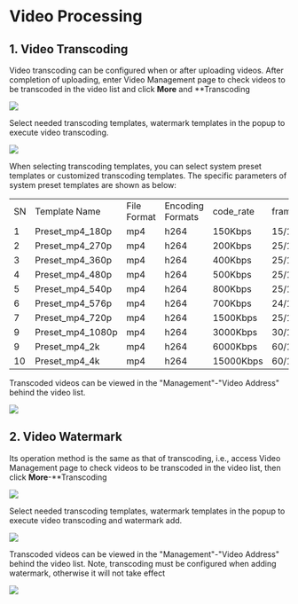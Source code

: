 # Video Processing

## 1. Video Transcoding
Video transcoding can be configured when or after uploading videos. After completion of uploading, enter Video Management page to check videos to be transcoded in the video list and click **More** and **Transcoding

![](https://github.com/jdcloudcom/cn/blob/6095a336fd4c1d5c1e448a37e933d569414fe918/image/Video-on-Demand/%E8%A7%86%E9%A2%91%E8%BD%AC%E7%A0%811.png)

Select needed transcoding templates, watermark templates in the popup to execute video transcoding.

![](https://github.com/jdcloudcom/cn/blob/6095a336fd4c1d5c1e448a37e933d569414fe918/image/Video-on-Demand/%E8%A7%86%E9%A2%91%E8%BD%AC%E7%A0%812.png)

When selecting transcoding templates, you can select system preset templates or customized transcoding templates. The specific parameters of system preset templates are shown as below:
<table>
<tr>
    <td>SN<br/>
    <td>Template Name</td>
    <td>File Format</td>	
    <td>Encoding Formats</td>
    <td>code_rate</td>
    <td>frame_rate</td>	
    <td>Width</td>	
    <td>High</td>	
</tr>
<tr>
    <td>1<br/>
    <td>Preset_mp4_180p</td>
    <td>mp4</td>	
    <td>h264</td>
    <td>150Kbps</td>
    <td>15/1</td>	
    <td>320</td>	
    <td>180</td>	
</tr>
<tr>
    <td>2<br/>
    <td>Preset_mp4_270p</td>
    <td>mp4</td>
    <td>h264</td>	
    <td>200Kbps</td>
    <td>25/1</td>
    <td>480</td>	
    <td>270</td>	   	
</tr>
<tr>
    <td>3<br/>
    <td>Preset_mp4_360p</td>
    <td>mp4</td>
    <td>h264</td>	
    <td>400Kbps</td>
    <td>25/1</td>
    <td>640</td>	
    <td>360</td>	   	
</tr>
<tr>
    <td>4<br/>
    <td>Preset_mp4_480p</td>
    <td>mp4</td>
    <td>h264</td>	
    <td>500Kbps</td>
    <td>25/1</td>
    <td>640</td>	
    <td>480</td>	   	
</tr>
<tr>
    <td>5<br/>
    <td>Preset_mp4_540p</td>
    <td>mp4</td>
    <td>h264</td>	
    <td>800Kbps</td>
    <td>25/1</td>
    <td>960</td>	
    <td>540</td>	   	
</tr>
<tr>
    <td>6<br/>
    <td>Preset_mp4_576p</td>
    <td>mp4</td>
    <td>h264</td>	
    <td>700Kbps</td>
    <td>24/1</td>
    <td>720</td>	
    <td>576</td>	   	
</tr>
<tr>
    <td>7<br/>
    <td>Preset_mp4_720p</td>
    <td>mp4</td>
    <td>h264</td>	
    <td>1500Kbps</td>
    <td>25/1</td>
    <td>1080</td>	
    <td>720</td>	   	
</tr>
<tr>
    <td>9<br/>
    <td>Preset_mp4_1080p</td>
    <td>mp4</td>
    <td>h264</td>	
    <td>3000Kbps</td>
    <td>30/1</td>
    <td>1920</td>	
    <td>1080</td>	   	
</tr>
<tr>
    <td>9<br/>
    <td>Preset_mp4_2k</td>
    <td>mp4</td>
    <td>h264</td>	
    <td>6000Kbps</td>
    <td>60/1</td>
    <td>2560</td>	
    <td>1440</td>	   	
</tr>  
<tr>
    <td>10<br/>
    <td>Preset_mp4_4k</td>
    <td>mp4</td>
    <td>h264</td>	
    <td>15000Kbps</td>
    <td>60/1</td>
    <td>3840</td>	
    <td>2160</td>	   	
</tr>
</table>

Transcoded videos can be viewed in the "Management"-"Video Address" behind the video list.

![](https://github.com/jdcloudcom/cn/blob/6095a336fd4c1d5c1e448a37e933d569414fe918/image/Video-on-Demand/%E8%A7%86%E9%A2%91%E8%BD%AC%E7%A0%813.png)

## 2. Video Watermark
Its operation method is the same as that of transcoding, i.e., access Video Management page to check videos to be transcoded in the video list, then click **More**-**Transcoding

![](https://github.com/jdcloudcom/cn/blob/6095a336fd4c1d5c1e448a37e933d569414fe918/image/Video-on-Demand/%E6%B7%BB%E5%8A%A0%E6%B0%B4%E5%8D%B01.png)

Select needed transcoding templates, watermark templates in the popup to execute video transcoding and watermark add.

![](https://github.com/jdcloudcom/cn/blob/6095a336fd4c1d5c1e448a37e933d569414fe918/image/Video-on-Demand/%E6%B0%B4%E5%8D%B0%E8%AE%BE%E7%BD%AE2.png)

Transcoded videos can be viewed in the "Management"-"Video Address" behind the video list. Note, transcoding must be configured when adding watermark, otherwise it will not take effect

![](https://github.com/jdcloudcom/cn/blob/cn-Video-on-Demand/image/Video-on-Demand/%E6%B7%BB%E5%8A%A0%E6%B0%B4%E5%8D%B033.png)



